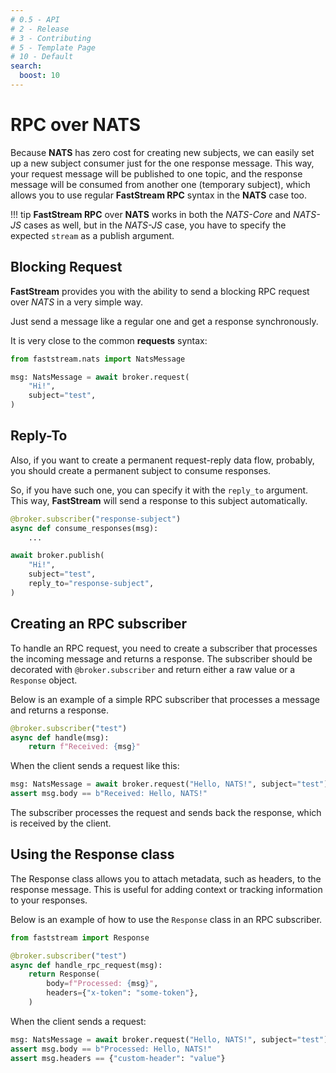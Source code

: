 ```yaml
---
# 0.5 - API
# 2 - Release
# 3 - Contributing
# 5 - Template Page
# 10 - Default
search:
  boost: 10
---
```


# RPC over NATS

Because **NATS** has zero cost for creating new subjects, we can easily set up a new subject consumer just for the one response message. This way, your request message will be published to one topic, and the response message will be consumed from another one (temporary subject), which allows you to use regular **FastStream RPC** syntax in the **NATS** case too.

!!! tip
    **FastStream RPC** over **NATS** works in both the *NATS-Core* and *NATS-JS* cases as well, but in the *NATS-JS* case, you have to specify the expected `stream` as a publish argument.

## Blocking Request

**FastStream** provides you with the ability to send a blocking RPC request over *NATS* in a very simple way.

Just send a message like a regular one and get a response synchronously.

It is very close to the common **requests** syntax:

```python hl_lines="3"
from faststream.nats import NatsMessage

msg: NatsMessage = await broker.request(
    "Hi!",
    subject="test",
)
```

## Reply-To

Also, if you want to create a permanent request-reply data flow, probably, you should create a permanent subject to consume responses.

So, if you have such one, you can specify it with the `reply_to` argument. This way, **FastStream** will send a response to this subject automatically.

```python hl_lines="1 8"
@broker.subscriber("response-subject")
async def consume_responses(msg):
    ...

await broker.publish(
    "Hi!",
    subject="test",
    reply_to="response-subject",
)
```

## Creating an RPC subscriber

To handle an RPC request, you need to create a subscriber that processes the incoming message and returns a response. 
The subscriber should be decorated with `@broker.subscriber` and return either a raw value or a `Response` object. 

Below is an example of a simple RPC subscriber that processes a message and returns a response.

```python hl_lines="1 8"
@broker.subscriber("test")
async def handle(msg):
    return f"Received: {msg}"
```

When the client sends a request like this:

```python hl_lines="1 8"
msg: NatsMessage = await broker.request("Hello, NATS!", subject="test")
assert msg.body == b"Received: Hello, NATS!"
```

The subscriber processes the request and sends back the response, which is received by the client.

## Using the Response class
The Response class allows you to attach metadata, such as headers, to the response message. 
This is useful for adding context or tracking information to your responses. 

Below is an example of how to use the `Response` class in an RPC subscriber.

```python hl_lines="1 8"
from faststream import Response

@broker.subscriber("test")
async def handle_rpc_request(msg):
    return Response(
        body=f"Processed: {msg}",
        headers={"x-token": "some-token"},
    )
```

When the client sends a request:

```python hl_lines="1 8"
msg: NatsMessage = await broker.request("Hello, NATS!", subject="test")
assert msg.body == b"Processed: Hello, NATS!"
assert msg.headers == {"custom-header": "value"}
```